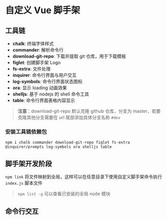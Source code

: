 # 自定义 Vue 脚手架

## 工具链

- **chalk**: 终端字体样式
- **commander**: 解析命令行
- **download-git-repo**: 下载并提取 git 仓库，用于下载模板
- **figlet**: 创建脚手架 Logo
- **fs-extra**: 文件处理
- **inquirer**: 命令行界面与用户交互
- **log-symbols**: 命令行界面状态图标
- **ora**: 显示 loading 动画效果
- **shelljs**: 基于 nodejs 的 shell 命令工具
- **table**: 命令行界面表格内容显示

> **注意**：download-git-repo 默认克隆 github 仓库，分支为 master，若要克隆其他分支需要在 url 尾部添加具体分支名称 `#dev`

### 安装工具链依赖包

```node
npm i chalk commander download-git-repo figlet fs-extra @inquirer/prompts log-symbols ora shelljs table
```

## 脚手架开发阶段

`npm link` 将文件映射到全局，这样可以在任意目录下使用自定义脚手架命令执行 `index.js` 脚本文件

> `npm list -g` 可以查看已安装的全局 node 模块

## 命令行交互
